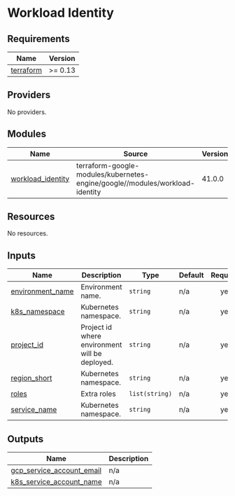# Workload Identity

<!-- BEGIN_TF_DOCS -->
## Requirements

| Name | Version |
|------|---------|
| <a name="requirement_terraform"></a> [terraform](#requirement\_terraform) | >= 0.13 |

## Providers

No providers.

## Modules

| Name | Source | Version |
|------|--------|---------|
| <a name="module_workload_identity"></a> [workload\_identity](#module\_workload\_identity) | terraform-google-modules/kubernetes-engine/google//modules/workload-identity | 41.0.0 |

## Resources

No resources.

## Inputs

| Name | Description | Type | Default | Required |
|------|-------------|------|---------|:--------:|
| <a name="input_environment_name"></a> [environment\_name](#input\_environment\_name) | Environment name. | `string` | n/a | yes |
| <a name="input_k8s_namespace"></a> [k8s\_namespace](#input\_k8s\_namespace) | Kubernetes namespace. | `string` | n/a | yes |
| <a name="input_project_id"></a> [project\_id](#input\_project\_id) | Project id where environment will be deployed. | `string` | n/a | yes |
| <a name="input_region_short"></a> [region\_short](#input\_region\_short) | Kubernetes namespace. | `string` | n/a | yes |
| <a name="input_roles"></a> [roles](#input\_roles) | Extra roles | `list(string)` | n/a | yes |
| <a name="input_service_name"></a> [service\_name](#input\_service\_name) | Kubernetes namespace. | `string` | n/a | yes |

## Outputs

| Name | Description |
|------|-------------|
| <a name="output_gcp_service_account_email"></a> [gcp\_service\_account\_email](#output\_gcp\_service\_account\_email) | n/a |
| <a name="output_k8s_service_account_name"></a> [k8s\_service\_account\_name](#output\_k8s\_service\_account\_name) | n/a |
<!-- END_TF_DOCS -->
